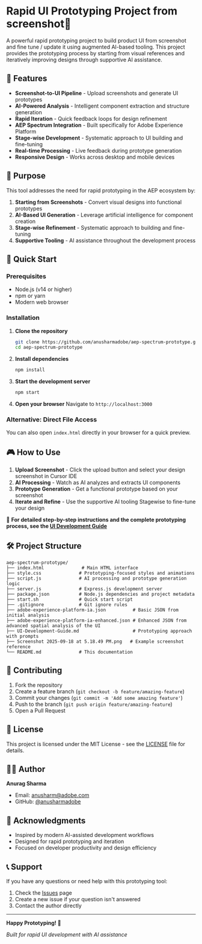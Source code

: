# Rapid UI Prototyping Project from screenshot🚀

A powerful rapid prototyping project to build product UI from screenshot and fine tune / update it using augmented AI-based tooling. This project provides the prototyping process by starting from visual references and iteratively improving designs through supportive AI assistance.

## 🌟 Features

- **Screenshot-to-UI Pipeline** - Upload screenshots and generate UI prototypes
- **AI-Powered Analysis** - Intelligent component extraction and structure generation
- **Rapid Iteration** - Quick feedback loops for design refinement
- **AEP Spectrum Integration** - Built specifically for Adobe Experience Platform
- **Stage-wise Development** - Systematic approach to UI building and fine-tuning
- **Real-time Processing** - Live feedback during prototype generation
- **Responsive Design** - Works across desktop and mobile devices

## 🎯 Purpose

This tool addresses the need for rapid prototyping in the AEP ecosystem by:

1. **Starting from Screenshots** - Convert visual designs into functional prototypes
2. **AI-Based UI Generation** - Leverage artificial intelligence for component creation
3. **Stage-wise Refinement** - Systematic approach to building and fine-tuning
4. **Supportive Tooling** - AI assistance throughout the development process

## 🚀 Quick Start

### Prerequisites
- Node.js (v14 or higher)
- npm or yarn
- Modern web browser

### Installation

1. **Clone the repository**
   ```bash
   git clone https://github.com/anusharmadobe/aep-spectrum-prototype.git
   cd aep-spectrum-prototype
   ```

2. **Install dependencies**
   ```bash
   npm install
   ```

3. **Start the development server**
   ```bash
   npm start
   ```

4. **Open your browser**
   Navigate to `http://localhost:3000`

### Alternative: Direct File Access
You can also open `index.html` directly in your browser for a quick preview.

## 🎮 How to Use

1. **Upload Screenshot** - Click the upload button and select your design screenshot in Cursor IDE
2. **AI Processing** - Watch as AI analyzes and extracts UI components
3. **Prototype Generation** - Get a functional prototype based on your screenshot
4. **Iterate and Refine** - Use the supportive AI tooling Stagewise to fine-tune your design

📖 **For detailed step-by-step instructions and the complete prototyping process, see the [UI Development Guide](UI-Development-Guide.md)**

## 🛠️ Project Structure

```
aep-spectrum-prototype/
├── index.html              # Main HTML interface
├── style.css              # Prototyping-focused styles and animations
├── script.js              # AI processing and prototype generation logic
├── server.js              # Express.js development server
├── package.json           # Node.js dependencies and project metadata
├── start.sh               # Quick start script
├── .gitignore             # Git ignore rules
├── adobe-experience-platform-ia.json          # Basic JSON from initial analysis
├── adobe-experience-platform-ia-enhanced.json # Enhanced JSON from advanced spatial analysis of the UI
├── UI-Development-Guide.md                    # Prototyping approach with prompts
├── Screenshot 2025-09-18 at 5.18.49 PM.png   # Example screenshot reference
└── README.md              # This documentation
```

## 🤝 Contributing

1. Fork the repository
2. Create a feature branch (`git checkout -b feature/amazing-feature`)
3. Commit your changes (`git commit -m 'Add some amazing feature'`)
4. Push to the branch (`git push origin feature/amazing-feature`)
5. Open a Pull Request

## 📄 License

This project is licensed under the MIT License - see the [LICENSE](LICENSE) file for details.

## 👨‍💻 Author

**Anurag Sharma**
- Email: anusharm@adobe.com
- GitHub: [@anusharmadobe](https://github.com/anusharmadobe)

## 🙏 Acknowledgments

- Inspired by modern AI-assisted development workflows
- Designed for rapid prototyping and iteration
- Focused on developer productivity and design efficiency

## 📞 Support

If you have any questions or need help with this prototyping tool:

1. Check the [Issues](https://github.com/anusharmadobe/aep-spectrum-prototype/issues) page
2. Create a new issue if your question isn't answered
3. Contact the author directly

---

**Happy Prototyping! 🚀**

*Built for rapid UI development with AI assistance*